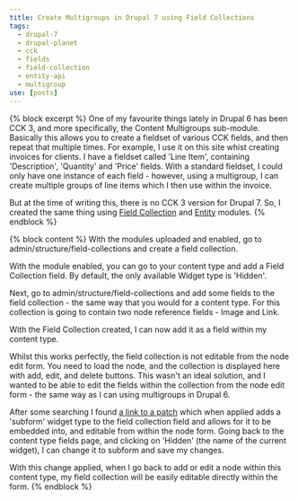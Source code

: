 ```yaml
---
title: Create Multigroups in Drupal 7 using Field Collections
tags:
  - drupal-7
  - drupal-planet
  - cck
  - fields
  - field-collection
  - entity-api
  - multigroup
use: [posts]
---
```

{% block excerpt %}
One of my favourite things lately in Drupal 6 has been CCK 3, and more specifically, the Content Multigroups sub-module. Basically this allows you to create a fieldset of various CCK fields, and then repeat that multiple times. For example, I use it on this site whist creating invoices for clients. I have a fieldset called 'Line Item', containing 'Description', 'Quantity' and 'Price' fields. With a standard fieldset, I could only have one instance of each field - however, using a multigroup, I can create multiple groups of line items which I then use within the invoice.

But at the time of writing this, there is no CCK 3 version for Drupal 7. So, I created the same thing using [Field Collection](http://drupal.org/project/field_collection) and [Entity](http://drupal.org/project/entity) modules.
{% endblock %}

{% block content %}
With the modules uploaded and enabled, go to admin/structure/field-collections and create a field collection.

With the module enabled, you can go to your content type and add a Field Collection field. By default, the only available Widget type is 'Hidden'.

Next, go to admin/structure/field-collections and add some fields to the field collection - the same way that you would for a content type. For this collection is going to contain two node reference fields - Image and Link.

With the Field Collection created, I can now add it as a field within my content type.

Whilst this works perfectly, the field collection is not editable from the node edit form. You need to load the node, and the collection is displayed here with add, edit, and delete buttons. This wasn't an ideal solution, and I wanted to be able to edit the fields within the collection from the node edit form - the same way as I can using multigroups in Drupal 6.

After some searching I found [a link to a patch](http://drupal.org/node/977890#comment-4184524) which when applied adds a 'subform' widget type to the field collection field and allows for it to be embedded into, and editable from within the node form. Going back to the content type fields page, and clicking on 'Hidden' (the name of the current widget), I can change it to subform and save my changes.

With this change applied, when I go back to add or edit a node within this content type, my field collection will be easily editable directly within the form.
{% endblock %}
